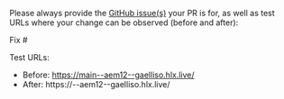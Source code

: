 Please always provide the [GitHub issue(s)](../issues) your PR is for, as well as test URLs where your change can be observed (before and after):

Fix #<gh-issue-id>

Test URLs:
- Before: https://main--aem12--gaelliso.hlx.live/
- After: https://<branch>--aem12--gaelliso.hlx.live/
